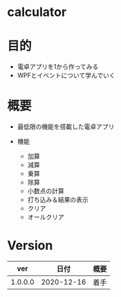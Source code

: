 # calculator

# 目的
* 電卓アプリを1から作ってみる
* WPFとイベントについて学んでいく

# 概要
* 最低限の機能を搭載した電卓アプリ
* 機能

  * 加算
  * 減算
  * 乗算
  * 除算
  * 小数点の計算
  * 打ち込み＆結果の表示
  * クリア
  * オールクリア


# Version

|ver|日付|概要|
|---|---|---|
|1.0.0.0 |2020-12-16 |着手 |
